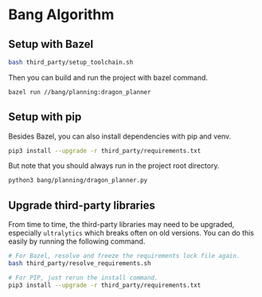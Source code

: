# Bang Algorithm

## Setup with Bazel

```bash
bash third_party/setup_toolchain.sh
```

Then you can build and run the project with bazel command.

```bash
bazel run //bang/planning:dragon_planner
```

## Setup with pip

Besides Bazel, you can also install dependencies with pip and venv.

```bash
pip3 install --upgrade -r third_party/requirements.txt
```

But note that you should always run in the project root directory.

```bash
python3 bang/planning/dragon_planner.py
```

## Upgrade third-party libraries

From time to time, the third-party libraries may need to be upgraded, especially `ultralytics` which
breaks often on old versions. You can do this easily by running the following command.


```bash
# For Bazel, resolve and freeze the requirements lock file again.
bash third_party/resolve_requirements.sh

# For PIP, just rerun the install command.
pip3 install --upgrade -r third_party/requirements.txt
```
